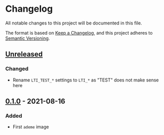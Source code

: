 # Changelog

All notable changes to this project will be documented in this file.

The format is based on [Keep a Changelog](https://keepachangelog.com/en/1.0.0/),
and this project adheres to [Semantic
Versioning](https://semver.org/spec/v2.0.0.html).

## [Unreleased]

### Changed

- Rename `LTI_TEST_*` settings to `LTI_*` as "TEST" does not make sense here

## [0.1.0] - 2021-08-16

### Added

- First `ademe` image

[unreleased]: https://github.com/openfun/richie-site-factory/compare/ademe-0.1.0...HEAD
[0.1.0]: https://github.com/openfun/richie-site-factory/releases/tag/ademe-0.1.0
